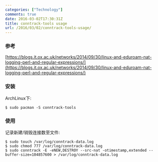 ```yaml
---
categories: ["Technology"]
comments: true
date: 2016-03-02T17:30:31Z
title: conntrack-tools usage
url: /2016/03/02/conntrack-tools-usage/
---
```


### 参考
[https://blogs.it.ox.ac.uk/networks/2014/09/30/linux-and-eduroam-nat-logging-perl-and-regular-expressions/](https://blogs.it.ox.ac.uk/networks/2014/09/30/linux-and-eduroam-nat-logging-perl-and-regular-expressions/)    
### 安装
ArchLinux下:    

```
$ sudo pacman -S conntrack-tools
```

### 使用
记录新建/销毁连接数至文件:    

```
$ sudo touch /var/log/conntrack-data.log
$ sudo chmod 777 /var/log/conntrack-data.log
$ sudo conntrack -E -eNEW,DESTROY --src-nat -otimestamp,extended --buffer-size=104857600 > /var/log/conntrack-data.log
```

